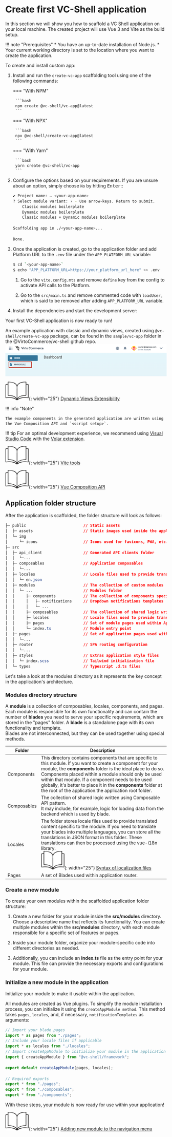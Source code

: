 # Create first VC-Shell application

In this section we will show you how to scaffold a VC Shell application on your local machine. The created project will use Vue 3 and Vite as the build setup.

!!! note "Prerequisites"
    * You have an up-to-date installation of Node.js.
    * Your current working directory is set to the location where you want to create the application.

To create and install custom app:

1. Install and run the `create-vc-app` scaffolding tool using one of the following commands:

    === "With NPM"

        ```bash
        npm create @vc-shell/vc-app@latest
        ```

    === "With NPX"

        ```bash
        npx @vc-shell/create-vc-app@latest
        ```

    === "With Yarn"

        ```bash
        yarn create @vc-shell/vc-app
        ```

1. Configure the options based on your requirements. If you are unsure about an option, simply choose `No` by hitting <kbd>Enter</kbd>::

    ```bash
    ✔ Project name: … <your-app-name>
    ? Select module variant: › - Use arrow-keys. Return to submit.
        Classic modules boilerplate
        Dynamic modules boilerplate
        Classic modules + Dynamic modules boilerplate

    Scaffolding app in ./<your-app-name>...

    Done.
    ```

1. Once the application is created, go to the application folder and add Platform URL to the `.env` file under the `APP_PLATFORM_URL` variable:

    ```bash
    $ cd `<your-app-name>`
    $ echo "APP_PLATFORM_URL=https://your_platform_url_here" >> .env
    ```

    1. Go to the `vite.config.mts` and remove `define` key from the config to activate API calls to the Platform.

    1. Go to the `src/main.ts` and remove commented code with `loadUser`, which is said to be removed after adding `APP_PLATFORM_URL` variable.

1. Install the dependencies and start the development server:

Your first VC-Shell application is now ready to run!

An example application with classic and dynamic views, created using `@vc-shell/create-vc-app` package, can be found in the `sample/vc-app` folder in the @VirtoCommerce/vc-shell github repo. 
![New app](../../media/new-app.png)

![Readmore](../../media/readmore.png){: width="25"} [Dynamic Views Extensibility](../Extensibility/overview.md)

!!! info "Note"

    The example components in the generated application are written using the Vue Composition API and `<script setup>`.


!!! tip
    For an optimal development experience, we recommend using [Visual Studio Code](https://code.visualstudio.com/) with the [Volar extension](https://marketplace.visualstudio.com/items?itemName=Vue.volar).

![Readmore](../../media/readmore.png){: width="25"} [Vite tools](https://vitejs.dev/)

![Readmore](../../media/readmore.png){: width="25"} [Vue Composition API](https://vuejs.org/guide/introduction.html#composition-api)

## Application folder structure

After the application is scaffolded, the folder structure will look as follows:

```css hl_lines="12 13 14 15 16 17 18 19 20"
├─ public                         // Static assets
│  ├─ assets                      // Static images used inside the application.
│  └─ img
│     └─ icons                    // Icons used for favicons, PWA, etc.
├─ src
│  ├─ api_client                  // Generated API clients folder
│  │  └─...
│  ├─ composables                 // Application composables
│  │  └─...
│  ├─ locales                     // Locale files used to provide translated content
│  │  └─ en.json
│  ├─ modules                     // The collection of custom modules
│  │  └─ ...                      // Modules folder
│  │     ├─ components            // The collection of components specific for this module
│  │     │   ├─ notifications     // Dropdown notifications templates
│  │     │   └─ ...
│  │     ├─ composables           // The collection of shared logic written using Composable API pattern.
│  │     ├─ locales               // Locale files used to provide translated content specific for this module
│  │     ├─ pages                 // Set of module pages used within Application router
│  │     └─ index.ts              // Module entry point
│  ├─ pages                       // Set of application pages used within Application router.
│  │  └─...
│  ├─ router                      // SPA routing configuration
│  │  └─...
│  ├─ styles                      // Extras application style files
│  │  └─ index.scss               // Tailwind initialization file
│  └─ types                       // Typescript .d.ts files
```

Let's take a look at the modules directory as it represents the key concept in the application's architecture.

### Modules directory structure

A **module** is a collection of composables, locales, components, and pages. Each module is responsible for its own functionality and can contain the number of **blades** you need to serve your specific requirements, which are stored in the "pages" folder. A **blade** is a standalone page with its own functionality and template. <br>Blades are not interconnected, but they can be used together using special methods.

| Folder               	| Description                                                                                                 	|
|--------------------	|--------------------------------------------------------------------------------------------------------------	|
| Components  	        | This directory contains components that are specific to this module. If you want to create a component for your module, the **components** folder is the ideal place to do so. Components placed within a module should only be used within that module. If a component needs to be used globally, it's better to place it in the **components** folder at the root of the application.the application root folder. |
| Composables        	| The collection of shared logic written using Composable API pattern.<br>It may include, for example, logic for loading data from the backend which is used by blade.                                                                                                                                                                 	|
| Locales      	        | The folder stores locale files used to provide translated content specific to the module. If you need to translate your blades into multiple languages, you can store all the translations in JSON format in this folder. These translations can then be processed using the vue-i18n library. <br> ![Readmore](../../media/readmore.png){: width="25"} [Syntax of localization files](https://kazupon.github.io/vue-i18n/) |
| Pages                 | A set of Blades used within application router.  

### Create a new module

To create your own modules within the scaffolded application folder structure:

1. Create a new folder for your module inside the **src/modules** directory. Choose a descriptive name that reflects its functionality. You can create multiple modules within the **src/modules** directory, with each module responsible for a specific set of features or pages.

1. Inside your module folder, organize your module-specific code into different directories as needed.

1. Additionally, you can include an **index.ts** file as the entry point for your module. This file can provide the necessary exports and configurations for your module.


### Initialize a new module in the application

Initialize your module to make it usable within the application.

All modules are created as Vue plugins. To simplify the module installation process, you can initialize it using the `createAppModule method`. This method takes `pages`, `locales`, and, if necessary, `notificationTemplates` as arguments:

```typescript title="index.ts" linenums="1"
// Import your blade pages
import * as pages from "./pages";
// Include your locale files if applicable
import * as locales from "./locales";
// Import createAppModule to initialize your module in the application
import { createAppModule } from "@vc-shell/framework";

export default createAppModule(pages, locales);

// Required exports
export * from "./pages";
export * from "./composables";
export * from "./components";
```

With these steps, your module is now ready for use within your application!

![Readmore](../../media/readmore.png){: width="25"} [Adding new module to the navigation menu](../Essentials/navigation.md)
